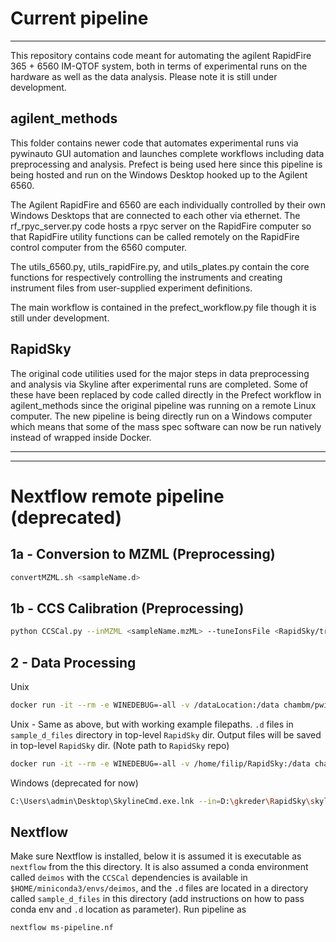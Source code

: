 # Current pipeline

---


This repository contains code meant for automating the agilent RapidFire 365 + 6560 IM-QTOF system, both in terms of experimental runs on the hardware as well as the data analysis. Please note it is still under development. 

## agilent_methods

This folder contains newer code that automates experimental runs via pywinauto GUI automation and launches complete workflows including data preprocessing and analysis. Prefect is being used here since this pipeline is being hosted and run on the Windows Desktop hooked up to the Agilent 6560. 

The Agilent RapidFire and 6560 are each individually controlled by their own Windows Desktops that are connected to each other via ethernet. The rf_rpyc_server.py code hosts a rpyc server on the RapidFire computer so that RapidFire utility functions can be called remotely on the RapidFire control computer from the 6560 computer.

The utils_6560.py, utils_rapidFire.py, and utils_plates.py contain the core functions for respectively controlling the instruments and creating instrument files from user-supplied experiment definitions. 

The main workflow is contained in the prefect_workflow.py file though it is still under development. 

## RapidSky

The original code utilities used for the major steps in data preprocessing and analysis via Skyline after experimental runs are completed. Some of these have been replaced by code called directly in the Prefect workflow in agilent_methods since the original pipeline was running on a remote Linux computer. The new pipeline is being directly run on a Windows computer which means that some of the mass spec software can now be run natively instead of wrapped inside Docker. 

---

---


# Nextflow remote pipeline (deprecated)

## 1a - Conversion to MZML (Preprocessing)
``` bash
convertMZML.sh <sampleName.d>
```


## 1b - CCS Calibration (Preprocessing)
``` bash
python CCSCal.py --inMZML <sampleName.mzML> --tuneIonsFile <RapidSky/transition_lists/agilentTuneHighMass_transitionList.csv> --outDir <sampleName.d>
```


## 2 - Data Processing

Unix 
``` bash
docker run -it --rm -e WINEDEBUG=-all -v /dataLocation:/data chambm/pwiz-skyline-i-agree-to-the-vendor-licenses wine SkylineCmd --in=RapidSky/skyline_documents/IMRes40.sky --import-transition-list=RapidSky/transition_lists/moi_aggregated_transitionList.csv --import-all-files=/data/d_files_directory/ --report-conflict-resolution=overwrite --report-add=RapidSky/MoleculeReportCustom.skyr --report-name=MetaboliteReportCustom --report-format=tsv --report-file=<outputReport.tsv> --out=<outputSkylineDoc.sky>
```
Unix - Same as above, but with working example filepaths. `.d` files in `sample_d_files` directory in top-level `RapidSky` dir. Output files will be saved in top-level `RapidSky` dir. (Note path to `RapidSky` repo)

```bash
docker run -it --rm -e WINEDEBUG=-all -v /home/filip/RapidSky:/data chambm/pwiz-skyline-i-agree-to-the-vendor-licenses wine SkylineCmd --in=skyline_documents/IMRes40.sky --import-transition-list=transition_lists/moi_aggregated_transitionList.csv --import-all-files=/data/sample_d_files/ --report-conflict-resolution=overwrite --report-add=report_templates/MoleculeReportCustom.skyr --report-name=MetaboliteReportCustom --report-format=tsv --report-file=outputReport.tsv --out=outputSkylineDoc.sky
```


Windows (deprecated for now)
``` bash
C:\Users\admin\Desktop\SkylineCmd.exe.lnk --in=D:\gkreder\RapidSky\skyline_documents\IMRes40.sky --import-transition-list=D:\gkreder\RapidSky\transition_lists\moi_aggregated_transitionList.csv --import-all-files=D:\Projects\Default\Data\RapidFire\2023\January\18\004\testSkylineCmd\sample_d_files/   --report-conflict-resolution=overwrite --report-format=tsv --report-add=D:\gkreder\RapidSky\report_templates\MoleculeReportCustom.skyr --report-name=MetaboliteReportCustom --report-file=D:\Projects\Default\Data\RapidFire\2023\January\18\004\testSkylineCmd\testOutWindows.tsv --out=D:\Projects\Default\Data\RapidFire\2023\January\18\004\testSkylineCmd\testOut.sky
```

## Nextflow

Make sure Nextflow is installed, below it is assumed it is executable as `nextflow` from the this directory. It is also assumed a conda environment called `deimos` with the `CCSCal` dependencies is available in `$HOME/miniconda3/envs/deimos`, and the `.d` files are located in a directory called `sample_d_files` in this directory (add instructions on how to pass conda env and `.d` location as parameter). Run pipeline as

``` bash
nextflow ms-pipeline.nf
```
